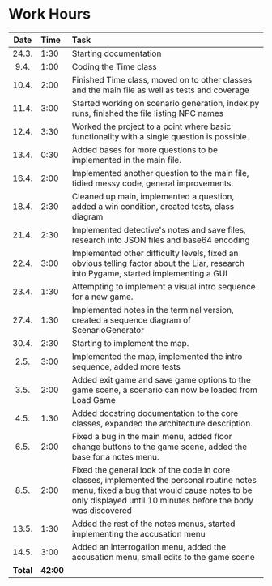# Work Hours
| Date | Time | Task |
| :---:|:-----|:-----|
| 24.3.| 1:30 | Starting documentation |
| 9.4. | 1:00 | Coding the Time class  |
| 10.4.| 2:00 | Finished Time class, moved on to other classes and the main file as well as tests and coverage |
| 11.4.| 3:00 | Started working on scenario generation, index.py runs, finished the file listing NPC names |
| 12.4.| 3:30 | Worked the project to a point where basic functionality with a single question is possible. |
| 13.4.| 0:30 | Added bases for more questions to be implemented in the main file. |
| 16.4.| 2:00 | Implemented another question to the main file, tidied messy code, general improvements. |
| 18.4.| 2:30 | Cleaned up main, implemented a question, added a win condition, created tests, class diagram |
| 21.4.| 2:30 | Implemented detective's notes and save files, research into JSON files and base64 encoding |
| 22.4.| 3:00 | Implemented other difficulty levels, fixed an obvious telling factor about the Liar, research into Pygame, started implementing a GUI |
| 23.4.| 1:30 | Attempting to implement a visual intro sequence for a new game. |
| 27.4.| 1:30 | Implemented notes in the terminal version, created a sequence diagram of ScenarioGenerator |
| 30.4.| 2:30 | Starting to implement the map. |
| 2.5. | 3:00 | Implemented the map, implemented the intro sequence, added more tests |
| 3.5. | 2:00 | Added exit game and save game options to the game scene, a scenario can now be loaded from Load Game |
| 4.5. | 1:30 | Added docstring documentation to the core classes, expanded the architecture description. |
| 6.5. | 2:00 | Fixed a bug in the main menu, added floor change buttons to the game scene, added the base for a notes menu. |
| 8.5. | 2:00 | Fixed the general look of the code in core classes, implemented the personal routine notes menu, fixed a bug that would cause notes to be only displayed until 10 minutes before the body was discovered
| 13.5.| 1:30 | Added the rest of the notes menus, started implementing the accusation menu |
| 14.5.| 3:00 | Added an interrogation menu, added the accusation menu, small edits to the game scene |
| **Total**| **42:00**| |
